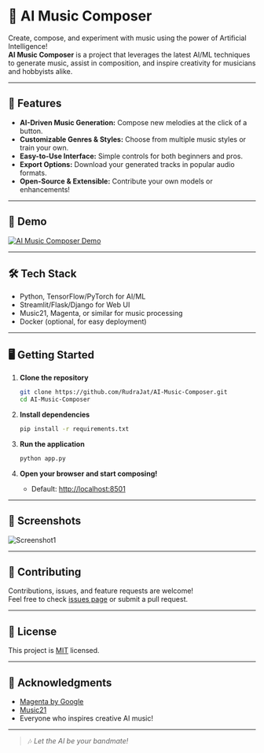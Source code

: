 # 🎵 AI Music Composer

Create, compose, and experiment with music using the power of Artificial Intelligence!  
**AI Music Composer** is a project that leverages the latest AI/ML techniques to generate music, assist in composition, and inspire creativity for musicians and hobbyists alike.

---

## 🚀 Features

- **AI-Driven Music Generation:** Compose new melodies at the click of a button.
- **Customizable Genres & Styles:** Choose from multiple music styles or train your own.
- **Easy-to-Use Interface:** Simple controls for both beginners and pros.
- **Export Options:** Download your generated tracks in popular audio formats.
- **Open-Source & Extensible:** Contribute your own models or enhancements!

---

## 🌟 Demo

[![AI Music Composer Demo](https://img.youtube.com/vi/your-demo-link-here/0.jpg)](https://www.youtube.com/watch?v=your-demo-link-here)
<!-- Replace with an actual demo link/screenshot if available -->

---

## 🛠️ Tech Stack

- Python, TensorFlow/PyTorch for AI/ML
- Streamlit/Flask/Django for Web UI
- Music21, Magenta, or similar for music processing
- Docker (optional, for easy deployment)

---

## 🖥️ Getting Started

1. **Clone the repository**
   ```bash
   git clone https://github.com/RudraJat/AI-Music-Composer.git
   cd AI-Music-Composer
   ```

2. **Install dependencies**
   ```bash
   pip install -r requirements.txt
   ```

3. **Run the application**
   ```bash
   python app.py
   ```

4. **Open your browser and start composing!**
   - Default: [http://localhost:8501](http://localhost:8501)

---

## 📸 Screenshots

<!-- Add screenshots/gifs here -->
![Screenshot1](images/screenshot1.png)

---

## 🤝 Contributing

Contributions, issues, and feature requests are welcome!  
Feel free to check [issues page](https://github.com/RudraJat/AI-Music-Composer/issues) or submit a pull request.

---

## 📝 License

This project is [MIT](LICENSE) licensed.

---

## 🙏 Acknowledgments

- [Magenta by Google](https://magenta.tensorflow.org/)
- [Music21](http://web.mit.edu/music21/)
- Everyone who inspires creative AI music!

---

> 🎶 _Let the AI be your bandmate!_
